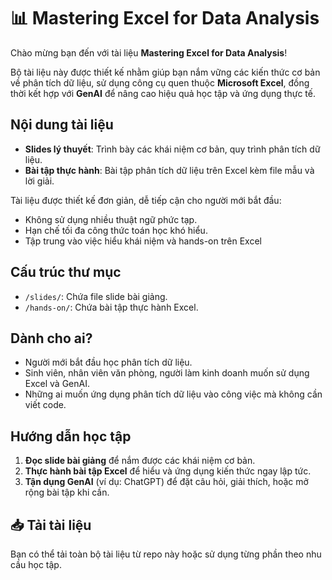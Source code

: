 # 📊 Mastering Excel for Data Analysis

Chào mừng bạn đến với tài liệu **Mastering Excel for Data Analysis**!

Bộ tài liệu này được thiết kế nhằm giúp bạn nắm vững các kiến thức cơ bản về phân tích dữ liệu, sử dụng công cụ quen thuộc **Microsoft Excel**, đồng thời kết hợp với **GenAI** để nâng cao hiệu quả học tập và ứng dụng thực tế.

## Nội dung tài liệu

- **Slides lý thuyết**: Trình bày các khái niệm cơ bản, quy trình phân tích dữ liệu.
- **Bài tập thực hành**: Bài tập phân tích dữ liệu trên Excel kèm file mẫu và lời giải.

Tài liệu được thiết kế đơn giản, dễ tiếp cận cho người mới bắt đầu:
- Không sử dụng nhiều thuật ngữ phức tạp.
- Hạn chế tối đa công thức toán học khó hiểu.
- Tập trung vào việc hiểu khái niệm và hands-on trên Excel

## Cấu trúc thư mục

- `/slides/`: Chứa file slide bài giảng.
- `/hands-on/`: Chứa bài tập thực hành Excel.

## Dành cho ai?

- Người mới bắt đầu học phân tích dữ liệu.
- Sinh viên, nhân viên văn phòng, người làm kinh doanh muốn sử dụng Excel và GenAI.
- Những ai muốn ứng dụng phân tích dữ liệu vào công việc mà không cần viết code.

## Hướng dẫn học tập

1. **Đọc slide bài giảng** để nắm được các khái niệm cơ bản.
2. **Thực hành bài tập Excel** để hiểu và ứng dụng kiến thức ngay lập tức.
3. **Tận dụng GenAI** (ví dụ: ChatGPT) để đặt câu hỏi, giải thích, hoặc mở rộng bài tập khi cần.

## 📥 Tải tài liệu

Bạn có thể tải toàn bộ tài liệu từ repo này hoặc sử dụng từng phần theo nhu cầu học tập.

